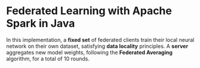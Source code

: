 # Federated Learning with Apache Spark in Java

In this implementation, a **fixed set** of federated clients train their local neural network on their own dataset, satisfying **data locality** principles.
A **server** aggregates new model weights, following the **Federated Averaging** algorithm, for a total of 10 rounds.
